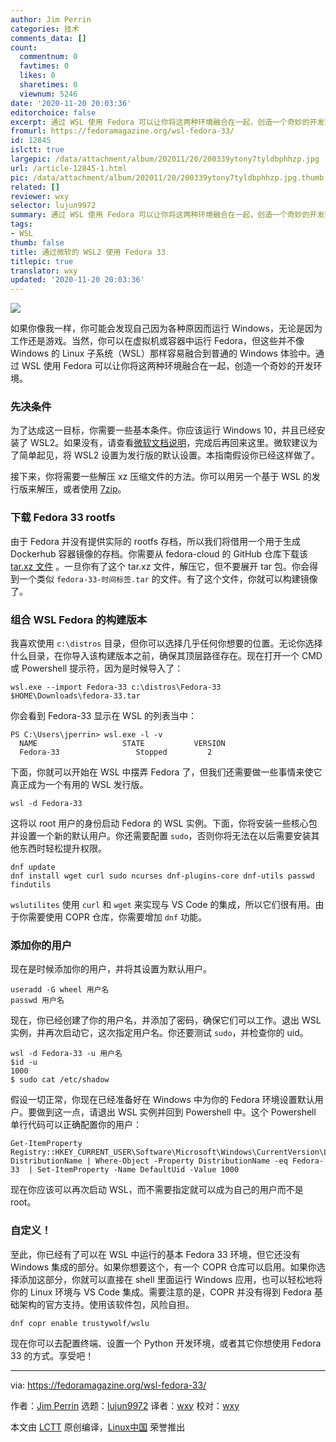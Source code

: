 ```yaml
---
author: Jim Perrin
categories: 技术
comments_data: []
count:
  commentnum: 0
  favtimes: 0
  likes: 0
  sharetimes: 0
  viewnum: 5246
date: '2020-11-20 20:03:36'
editorchoice: false
excerpt: 通过 WSL 使用 Fedora 可以让你将这两种环境融合在一起，创造一个奇妙的开发环境。
fromurl: https://fedoramagazine.org/wsl-fedora-33/
id: 12845
islctt: true
largepic: /data/attachment/album/202011/20/200339ytony7tyldbphhzp.jpg
url: /article-12845-1.html
pic: /data/attachment/album/202011/20/200339ytony7tyldbphhzp.jpg.thumb.jpg
related: []
reviewer: wxy
selector: lujun9972
summary: 通过 WSL 使用 Fedora 可以让你将这两种环境融合在一起，创造一个奇妙的开发环境。
tags:
- WSL
thumb: false
title: 通过微软的 WSL2 使用 Fedora 33
titlepic: true
translator: wxy
updated: '2020-11-20 20:03:36'
---
```


![](/data/attachment/album/202011/20/200339ytony7tyldbphhzp.jpg)


如果你像我一样，你可能会发现自己因为各种原因而运行 Windows，无论是因为工作还是游戏。当然，你可以在虚拟机或容器中运行 Fedora，但这些并不像 Windows 的 Linux 子系统（WSL）那样容易融合到普通的 Windows 体验中。通过 WSL 使用 Fedora 可以让你将这两种环境融合在一起，创造一个奇妙的开发环境。


### 先决条件


为了达成这一目标，你需要一些基本条件。你应该运行 Windows 10，并且已经安装了 WSL2。如果没有，请查看[微软文档说明](https://docs.microsoft.com/en-us/windows/wsl/install-win10)，完成后再回来这里。微软建议为了简单起见，将 WSL2 设置为发行版的默认设置。本指南假设你已经这样做了。


接下来，你将需要一些解压 xz 压缩文件的方法。你可以用另一个基于 WSL 的发行版来解压，或者使用 [7zip](https://www.7-zip.org/download.html)。


### 下载 Fedora 33 rootfs


由于 Fedora 并没有提供实际的 rootfs 存档，所以我们将借用一个用于生成 Dockerhub 容器镜像的存档。你需要从 fedora-cloud 的 GitHub 仓库下载该 [tar.xz 文件](https://github.com/fedora-cloud/docker-brew-fedora/tree/33/x86_64) 。一旦你有了这个 tar.xz 文件，解压它，但不要展开 tar 包。你会得到一个类似 `fedora-33-时间标签.tar` 的文件。有了这个文件，你就可以构建镜像了。


### 组合 WSL Fedora 的构建版本


我喜欢使用 `c:\distros` 目录，但你可以选择几乎任何你想要的位置。无论你选择什么目录，在你导入该构建版本之前，确保其顶层路径存在。现在打开一个 CMD 或 Powershell 提示符，因为是时候导入了：



```
wsl.exe --import Fedora-33 c:\distros\Fedora-33 $HOME\Downloads\fedora-33.tar

```

你会看到 Fedora-33 显示在 WSL 的列表当中：



```
PS C:\Users\jperrin> wsl.exe -l -v
  NAME                   STATE           VERSION
  Fedora-33                 Stopped         2

```

下面，你就可以开始在 WSL 中摆弄 Fedora 了，但我们还需要做一些事情来使它真正成为一个有用的 WSL 发行版。



```
wsl -d Fedora-33

```

这将以 root 用户的身份启动 Fedora 的 WSL 实例。下面，你将安装一些核心包并设置一个新的默认用户。你还需要配置 `sudo`，否则你将无法在以后需要安装其他东西时轻松提升权限。



```
dnf update
dnf install wget curl sudo ncurses dnf-plugins-core dnf-utils passwd findutils

```

`wslutilites` 使用 `curl` 和 `wget` 来实现与 VS Code 的集成，所以它们很有用。由于你需要使用 COPR 仓库，你需要增加 `dnf` 功能。


### 添加你的用户


现在是时候添加你的用户，并将其设置为默认用户。



```
useradd -G wheel 用户名
passwd 用户名

```

现在，你已经创建了你的用户名，并添加了密码，确保它们可以工作。退出 WSL 实例，并再次启动它，这次指定用户名。你还要测试 `sudo`，并检查你的 uid。



```
wsl -d Fedora-33 -u 用户名
$id -u
1000
$ sudo cat /etc/shadow

```

假设一切正常，你现在已经准备好在 Windows 中为你的 Fedora 环境设置默认用户。要做到这一点，请退出 WSL 实例并回到 Powershell 中。这个 Powershell 单行代码可以正确配置你的用户：



```
Get-ItemProperty Registry::HKEY_CURRENT_USER\Software\Microsoft\Windows\CurrentVersion\Lxss\\*\ DistributionName | Where-Object -Property DistributionName -eq Fedora-33  | Set-ItemProperty -Name DefaultUid -Value 1000

```

现在你应该可以再次启动 WSL，而不需要指定就可以成为自己的用户而不是 root。


### 自定义！


至此，你已经有了可以在 WSL 中运行的基本 Fedora 33 环境，但它还没有 Windows 集成的部分。如果你想要这个，有一个 COPR 仓库可以启用。如果你选择添加这部分，你就可以直接在 shell 里面运行 Windows 应用，也可以轻松地将你的 Linux 环境与 VS Code 集成。需要注意的是，COPR 并没有得到 Fedora 基础架构的官方支持。使用该软件包，风险自担。



```
dnf copr enable trustywolf/wslu

```

现在你可以去配置终端、设置一个 Python 开发环境，或者其它你想使用 Fedora 33 的方式。享受吧！




---


via: <https://fedoramagazine.org/wsl-fedora-33/>


作者：[Jim Perrin](https://fedoramagazine.org/author/jperrin/) 选题：[lujun9972](https://github.com/lujun9972) 译者：[wxy](https://github.com/wxy) 校对：[wxy](https://github.com/wxy)


本文由 [LCTT](https://github.com/LCTT/TranslateProject) 原创编译，[Linux中国](https://linux.cn/) 荣誉推出